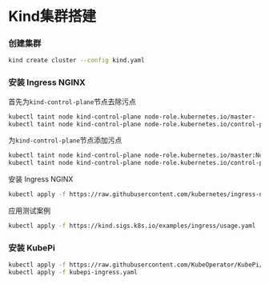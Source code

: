 # Kind集群搭建


### 创建集群

```bash
kind create cluster --config kind.yaml
```

### 安装 Ingress NGINX

首先为`kind-control-plane`节点去除污点

```bash
kubectl taint node kind-control-plane node-role.kubernetes.io/master-
kubectl taint node kind-control-plane node-role.kubernetes.io/control-plane-
```

为`kind-control-plane`节点添加污点

```bash
kubectl taint node kind-control-plane node-role.kubernetes.io/master:NoSchedule
kubectl taint node kind-control-plane node-role.kubernetes.io/control-plane:NoSchedule
```

安装 Ingress NGINX

```bash
kubectl apply -f https://raw.githubusercontent.com/kubernetes/ingress-nginx/main/deploy/static/provider/kind/deploy.yaml
```

应用测试案例

```bash
kubectl apply -f https://kind.sigs.k8s.io/examples/ingress/usage.yaml
```

### 安装 KubePi

```bash
kubectl apply -f https://raw.githubusercontent.com/KubeOperator/KubePi/master/docs/deploy/kubectl/kubepi.yaml
kubectl apply -f kubepi-ingress.yaml
```